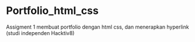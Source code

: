 # Portfolio_html_css
Assigment 1 membuat portfolio dengan html css, dan menerapkan hyperlink (studi independen Hacktiv8)
